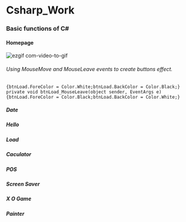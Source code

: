 # Csharp_Work
### Basic functions of C#

#### Homepage
![ezgif com-video-to-gif](https://github.com/JingHsu1997/Csharp_Work/assets/134953373/9c34c46c-0700-42df-bedb-9fc1e52c3f07)  
###### Using MouseMove and MouseLeave events to create buttons effect.
``` private void btnLoad_MouseMove(object sender, MouseEventArgs e)
{btnLoad.ForeColor = Color.White;btnLoad.BackColor = Color.Black;}
private void btnLoad_MouseLeave(object sender, EventArgs e)
{btnLoad.ForeColor = Color.Black;btnLoad.BackColor = Color.White;}
``` 
##### Date

##### Hello

##### Load

##### Caculator

##### POS

##### Screen Saver

##### X O Game

##### Painter

